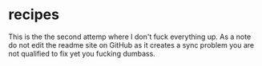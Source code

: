 # recipes
This is the the second attemp where I don't fuck everything up. As a note do not edit the readme site on GitHub as it creates a sync problem you are not qualified to fix yet you fucking dumbass.